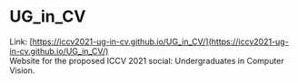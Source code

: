 # UG_in_CV
Link: [https://iccv2021-ug-in-cv.github.io/UG_in_CV/](https://iccv2021-ug-in-cv.github.io/UG_in_CV/)  
Website for the proposed ICCV 2021 social: Undergraduates in Computer Vision.

